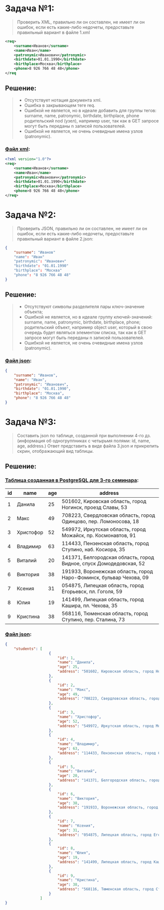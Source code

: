 # Задача №1:
> Проверить XML, правильно ли он составлен, не имеет ли он ошибок, если есть какие-либо недочеты, предоставьте правильный вариант в файле 1.xml

```xml
<req>
    <surname>Иванов</surname>
    <name>Иван</name>
    <patronymic>Иванович</patronymic>
    <birthdate>01.01.1990</birthdate>
    <birthplace>Москва</birthplace>
    <phone>8 926 766 48 48</phone>
</req
```

## Решение:
> - Отсутствует нотация документа xml.
> - Ошибка в закрывающем теге req.
> - Ошибкой не является, но в идеале добавить для группы тегов: surname, name, patronymic, birthdate, birthplace, phone родительский nod (узел), например user, так как в GET запросе могут быть переданы n записей пользователей.
> - Ошибкой не является, не очень очевидные имена узлов (patronymic).

### [Файл xml](https://github.com/AllIWantIsNotAvailable/GeekBrains_IntroductionToWebTechnologies/blob/main/seminars/Sem05_JSON_and_XML/HomeWork/1.xml):
```xml
<?xml version="1.0"?>
<req>
    <surname>Иванов</surname>
    <name>Иван</name>
    <patronymic>Иванович</patronymic>
    <birthdate>01.01.1990</birthdate>
    <birthplace>Москва</birthplace>
    <phone>8 926 766 48 48</phone>
</req>
```


# Задача №2:
> Проверить JSON, правильно ли он составлен, не имеет ли он ошибок, если есть какие-либо недочеты, предоставьте правильный вариант в файле 2.json:
```json
{
    "surname": "Иванов"
    "name": "Иван"
    "patronymic": "Иванович"
    "birthdate": "01.01.1990"
    "birthplace": "Москва"
    "phone": "8 926 766 48 48"
}
```

## Решение:
> - Отсутствуют символы разделителя пары ключ-значение объекта;
> - Ошибкой не является, но в идеале группу ключей-значений: surname, name, patronymic, birthdate, birthplace, phone; родительский объект, например object user, который в свою очередь будет являться элементом списка, так как в GET запросе могут быть переданы n записей пользователей.
> - Ошибкой не является, не очень очевидные имена узлов (patronymic).

### [Файл json](https://github.com/AllIWantIsNotAvailable/GeekBrains_IntroductionToWebTechnologies/blob/main/seminars/Sem05_JSON_and_XML/HomeWork/2.json):
```json
{
    "surname": "Иванов",
    "name": "Иван",
    "patronymic": "Иванович",
    "birthdate": "01.01.1990",
    "birthplace": "Москва",
    "phone": "8 926 766 48 48"
}
```

# Задача №3:
> Составить json по таблице, созданной при выполнении 4-го дз. (информация об одногруппниках с четырьмя полями: id, name, age, address.) Ответ представить в виде файла 3.json и прикрепить скрин, отображающий вид таблицы.

## Решение:

### [Таблица созданная в PostgreSQL для 3-го семинара](https://github.com/AllIWantIsNotAvailable/GeekBrains_IntroductionToWebTechnologies/blob/main/seminars/Sem05_JSON_and_XML/HomeWork/PostgreSQL%20table%20for%20seminar.csv):

| id | name      | age | address                                                             |
|----|-----------|-----|---------------------------------------------------------------------|
| 1  | Данила    | 25  | 501602, Кировская область, город Ногинск, проезд Славы, 53          |
| 2  | Макс      | 49  | 708223, Свердловская область, город Одинцово, пер. Ломоносова, 18   |
| 3  | Христофор | 52  | 549972, Иркутская область, город Можайск, пр. Космонавтов, 91       |
| 4  | Владимир  | 63  | 114433, Пензенская область, город Ступино, наб. Косиора, 35         |
| 5  | Виталий   | 20  | 141371, Белгородская область, город Видное, спуск Домодедовская, 52 |
| 6  | Виктория  | 38  | 191933, Воронежская область, город Наро-Фоминск, бульвар Чехова, 09 |
| 7  | Ксения    | 31  | 054875, Липецкая область, город Егорьевск, пл. Гоголя, 59           |
| 8  | Юлия      | 19  | 141499, Липецкая область, город Кашира, пл. Чехова, 35              |
| 9  | Кристина  | 38  | 568116, Тюменская область, город Ступино, пер. Сталина, 73          |


### [Файл json](https://github.com/AllIWantIsNotAvailable/GeekBrains_IntroductionToWebTechnologies/blob/main/seminars/Sem05_JSON_and_XML/HomeWork/3.json):
```json
{
	"students": [
					{
						"id": 1,
						"name": "Данила",
						"age": 25,
						"address": "501602, Кировская область, город Ногинск, проезд Славы, 53"
					},
					{
						"id": 2,
						"name": "Макс",
						"age": 49,
						"address": "708223, Свердловская область, город Одинцово, пер. Ломоносова, 18"
					},
					{
						"id": 3,
						"name": "Христофор",
						"age": 52,
						"address": "549972, Иркутская область, город Можайск, пр. Космонавтов, 91"
					},
					{
						"id": 4,
						"name": "Владимир",
						"age": 63,
						"address": "114433, Пензенская область, город Ступино, наб. Косиора, 35"
					},
					{
						"id": 5,
						"name": "Виталий",
						"age": 20,
						"address": "141371, Белгородская область, город Видное, спуск Домодедовская, 52"
					},
					{
						"id": 6,
						"name": "Виктория",
						"age": 38,
						"address": "191933, Воронежская область, город Наро-Фоминск, бульвар Чехова, 09"
					},
					{
						"id": 7,
						"name": "Ксения",
						"age": 31,
						"address": "054875, Липецкая область, город Егорьевск, пл. Гоголя, 59"
					},
					{
						"id": 8,
						"name": "Юлия",
						"age": 19,
						"address": "141499, Липецкая область, город Кашира, пл. Чехова, 35"
					},
					{
						"id": 9,
						"name": "Кристина",
						"age": 38,
						"address": "568116, Тюменская область, город Ступино, пер. Сталина, 73"
					}
				]
}
```